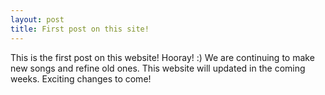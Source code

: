 ```yaml
---
layout: post
title: First post on this site!
---
```

This is the first post on this website! Hooray! :) We are continuing to make new songs and refine old ones. This website will updated in the coming weeks. Exciting changes to come!
